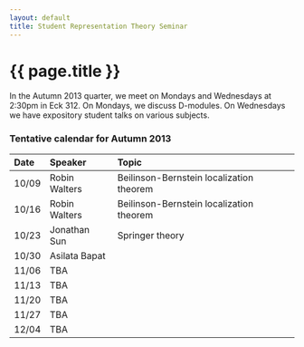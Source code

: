 ```yaml
---
layout: default
title: Student Representation Theory Seminar
---
```


# {{ page.title }}

In the Autumn 2013 quarter, we meet on Mondays and Wednesdays at 2:30pm in Eck 312. On Mondays, we discuss D-modules. On Wednesdays we have expository student talks on various subjects.

### Tentative calendar for Autumn 2013
<div class="classplan">

| Date  | Speaker       | Topic                                    |
| :---- | :-------      | :----                                    |
| 10/09 | Robin Walters | Beilinson-Bernstein localization theorem |
| 10/16 | Robin Walters | Beilinson-Bernstein localization theorem |
| 10/23 | Jonathan Sun  | Springer theory                          |
| 10/30 | Asilata Bapat |                                          |
| 11/06 | TBA           |                                          |
| 11/13 | TBA           |                                          |
| 11/20 | TBA           |                                          |
| 11/27 | TBA           |                                          |
| 12/04 | TBA           |                                          |

</div>
